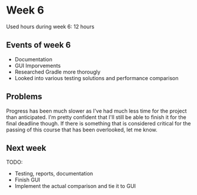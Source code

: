 # Week 6

Used hours during week 6: 12 hours

## Events of week 6
* Documentation
* GUI Imporvements
* Researched Gradle more thorougly
* Looked into various testing solutions and performance comparison
 
## Problems
Progress has been much slower as I've had much less time for the project than anticipated.
I'm pretty confident that I'll still be able to finish it for the final deadline though.
If there is something that is considered critical for the passing of this course that has been
overlooked, let me know.

## Next week

TODO:
* Testing, reports, documentation
* Finish GUI
* Implement the actual comparison and tie it to GUI
